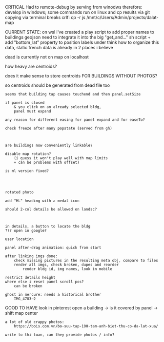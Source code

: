 CRITICAL
    Had to remote-debug by serving from winodws
        therefore:
            develop in windows;
            some commands run on linux 
                and cp results via git
                    copying via terminal breaks crlf:
                        cp -r js /mnt/c/Users/Admin/projects/dalat-map

CURRENT STATE:
 on wsl i've created a play script to add proper names to buildings geojson
    need to integrate it into the big "get_and..." sh script
    + add "bottom_lat" property to position labels under
    think how to organize this data, static french data is already in 2 places i believe

dead is currently not on map on localhost

how heavy are centroids?

does it make sense to store centroids FOR BUILDINGS WITHOUT PHOTOS?

so centroids should be generated from dead file too

    seems that building tap causes touchend and then panel.setSize

    if panel is closed
        & you click on an already selected bldg,
        panel must expand

    any reason for different easing for panel expand and for easeTo?

    check freeze after many popstate (served from gh)



    are buildings now conveniently linkable?

    disable map rotation?
        (i guess it won't play well with map limits
        + can be problems with offset)

    is ml version fixed?



    
    rotated photo

    add "HL" heading with a medal icon

    should 2-col details be allowed on landsc?



    in details, a button to locate the bldg
    ??? open in google?

    user location
    
    panel after-drag animation: quick from start

    after linking imgs done:
        check missing pictures in the resulting meta obj, compare to files
        render all imgs, check broken, dupes and reorder
            render bldg id, img names, look in mobile

    restrict details height
    where else i reset panel scroll pos?
        can be broken

    ghost in mercure: needs a historical brother
        IMG_4783~2
GOOD TO HAVE
    look in pinterest
    open a building -> is it covered by panel -> shift map center















    a lot of old crappy photos:
        https://bois.com.vn/bo-suu-tap-100-tam-anh-biet-thu-co-da-lat-xua/

    write to thi tuan, can they provide photos / info?